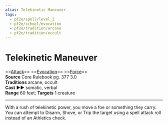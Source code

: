 ```yaml
---
alias: Telekinetic Maneuver
tags:
  - pf2e/spell/level_2
  - pf2e/school/evocation
  - pf2e/tradition/arcane
  - pf2e/tradition/occult
---
```


# Telekinetic Maneuver

==[Attack](Attack.md)== ==[Evocation](Evocation.md)== ==[Force](Force.md)==  
__Source__ Core Rulebook pg. 377 3.0  
**Traditions** arcane, occult  
**Cast** ►► somatic, verbal  
**Range** 60 feet; **Targets** 1 creature

---

With a rush of telekinetic power, you move a foe or something they carry. You can attempt to Disarm, Shove, or Trip the target using a spell attack roll instead of an Athletics check.
